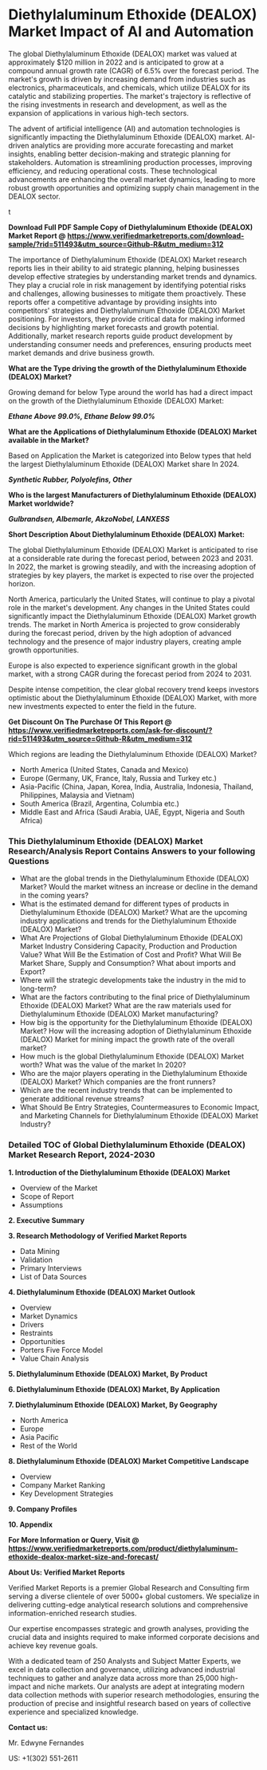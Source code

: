 <meta name="title" content="Global  Diethylaluminum Ethoxide (DEALOX) Market Impact of AI and Automation"><meta name="description" content="  The global Diethylaluminum Ethoxide (DEALOX) market was valued at approximately $120 million in 2022 and is anticipated to grow at a compound annual growth rate (CAG"><meta name="title" content=" Diethylaluminum Ethoxide (DEALOX) Market Size, Share, Scope, Trends, Growth, Opportunities, Analysis, Forecast"> <h1>Diethylaluminum Ethoxide (DEALOX) Market Impact of AI and Automation</h1> <p>The global Diethylaluminum Ethoxide (DEALOX) market was valued at approximately $120 million in 2022 and is anticipated to grow at a compound annual growth rate (CAGR) of 6.5% over the forecast period. The market's growth is driven by increasing demand from industries such as electronics, pharmaceuticals, and chemicals, which utilize DEALOX for its catalytic and stabilizing properties. The market's trajectory is reflective of the rising investments in research and development, as well as the expansion of applications in various high-tech sectors.</p> <p>The advent of artificial intelligence (AI) and automation technologies is significantly impacting the Diethylaluminum Ethoxide (DEALOX) market. AI-driven analytics are providing more accurate forecasting and market insights, enabling better decision-making and strategic planning for stakeholders. Automation is streamlining production processes, improving efficiency, and reducing operational costs. These technological advancements are enhancing the overall market dynamics, leading to more robust growth opportunities and optimizing supply chain management in the DEALOX sector.</p> t</p><p id="" class=""><strong>Download Full PDF Sample Copy of Diethylaluminum Ethoxide (DEALOX) Market Report @ <a href="https://www.verifiedmarketreports.com/download-sample/?rid=511493&utm_source=Github-R&utm_medium=312" target="_blank">https://www.verifiedmarketreports.com/download-sample/?rid=511493&utm_source=Github-R&utm_medium=312</a></strong></p><p>The importance of&nbsp;Diethylaluminum Ethoxide (DEALOX) Market research reports lies in their ability to aid strategic planning, helping businesses develop effective strategies by understanding market trends and dynamics. They play a crucial role in risk management by identifying potential risks and challenges, allowing businesses to mitigate them proactively. These reports offer a competitive advantage by providing insights into competitors' strategies and Diethylaluminum Ethoxide (DEALOX) Market positioning. For investors, they provide critical data for making informed decisions by highlighting market forecasts and growth potential. Additionally, market research reports guide product development by understanding consumer needs and preferences, ensuring products meet market demands and drive business growth.</p><p><strong>What are the&nbsp;Type driving the growth of the Diethylaluminum Ethoxide (DEALOX) Market?</strong></p><p id="" class="">Growing demand for below Type around the world has had a direct impact on the growth of the Diethylaluminum Ethoxide (DEALOX) Market:</p><em><strong>Ethane Above 99.0%, Ethane Below 99.0%</strong></em></p><strong>What are the&nbsp;Applications&nbsp;of Diethylaluminum Ethoxide (DEALOX) Market available in the Market?</strong></p><p id="" class="">Based on Application the Market is categorized into Below types that held the largest Diethylaluminum Ethoxide (DEALOX) Market share In 2024.</p><em><strong>Synthetic Rubber, Polyolefins, Other</strong></em></p><strong>Who is the largest Manufacturers of Diethylaluminum Ethoxide (DEALOX) Market worldwide?</strong></p><p><em><strong>Gulbrandsen, Albemarle, AkzoNobel, LANXESS</strong></em></p><p id="" class=""><strong>Short Description About Diethylaluminum Ethoxide (DEALOX) Market:</strong></p><p>The global Diethylaluminum Ethoxide (DEALOX) Market is anticipated to rise at a considerable rate during the forecast period, between 2023 and 2031. In 2022, the market is growing steadily, and with the increasing adoption of strategies by key players, the market is expected to rise over the projected horizon.</p><p>North America, particularly the United States, will continue to play a pivotal role in the market's development. Any changes in the United States could significantly impact the Diethylaluminum Ethoxide (DEALOX) Market growth trends. The market in North America is projected to grow considerably during the forecast period, driven by the high adoption of advanced technology and the presence of major industry players, creating ample growth opportunities.</p><p>Europe is also expected to experience significant growth in the global market, with a strong CAGR during the forecast period from 2024 to 2031.</p><p>Despite intense competition, the clear global recovery trend keeps investors optimistic about the Diethylaluminum Ethoxide (DEALOX) Market, with more new investments expected to enter the field in the future.</p><p id="" class=""><strong>Get Discount On The Purchase Of This Report @ <a href="https://www.verifiedmarketreports.com/ask-for-discount/?rid=511493&utm_source=Github-R&utm_medium=312" target="_blank">https://www.verifiedmarketreports.com/ask-for-discount/?rid=511493&utm_source=Github-R&utm_medium=312</a></strong></p>Which regions are leading the Diethylaluminum Ethoxide (DEALOX) Market?</p><ul><li>North America (United States, Canada and Mexico)</li><li>Europe (Germany, UK, France, Italy, Russia and Turkey etc.)</li><li>Asia-Pacific (China, Japan, Korea, India, Australia, Indonesia, Thailand, Philippines, Malaysia and Vietnam)</li><li>South America (Brazil, Argentina, Columbia etc.)</li><li>Middle East and Africa (Saudi Arabia, UAE, Egypt, Nigeria and South Africa)</li></ul><h3 id="" class="">This Diethylaluminum Ethoxide (DEALOX) Market Research/Analysis Report Contains Answers to your following Questions</h3><ul><li>What are the global trends in the Diethylaluminum Ethoxide (DEALOX) Market? Would the market witness an increase or decline in the demand in the coming years?</li><li>What is the estimated demand for different types of products in Diethylaluminum Ethoxide (DEALOX) Market? What are the upcoming industry applications and trends for the Diethylaluminum Ethoxide (DEALOX) Market?</li><li>What Are Projections of Global Diethylaluminum Ethoxide (DEALOX) Market Industry Considering Capacity, Production and Production Value? What Will Be the Estimation of Cost and Profit? What Will Be Market Share, Supply and Consumption? What about imports and Export?</li><li>Where will the strategic developments take the industry in the mid to long-term?</li><li>What are the factors contributing to the final price of Diethylaluminum Ethoxide (DEALOX) Market? What are the raw materials used for Diethylaluminum Ethoxide (DEALOX) Market manufacturing?</li><li>How big is the opportunity for the Diethylaluminum Ethoxide (DEALOX) Market? How will the increasing adoption of Diethylaluminum Ethoxide (DEALOX) Market for mining impact the growth rate of the overall market?</li><li>How much is the global Diethylaluminum Ethoxide (DEALOX) Market worth? What was the value of the market In 2020?</li><li>Who are the major players operating in the Diethylaluminum Ethoxide (DEALOX) Market? Which companies are the front runners?</li><li>Which are the recent industry trends that can be implemented to generate additional revenue streams?</li><li>What Should Be Entry Strategies, Countermeasures to Economic Impact, and Marketing Channels for Diethylaluminum Ethoxide (DEALOX) Market Industry?</li></ul><h3 id="" class="">Detailed TOC of Global Diethylaluminum Ethoxide (DEALOX) Market Research Report, 2024-2030</h3><p id="" class=""><strong>1. Introduction of the Diethylaluminum Ethoxide (DEALOX) Market</strong></p><ul><li>Overview of the Market</li><li>Scope of Report</li><li>Assumptions</li></ul><p id="" class=""><strong>2. Executive Summary</strong></p><p id="" class=""><strong>3. Research Methodology of Verified Market Reports</strong></p><ul><li>Data Mining</li><li>Validation</li><li>Primary Interviews</li><li>List of Data Sources</li></ul><p id="" class=""><strong>4. Diethylaluminum Ethoxide (DEALOX) Market Outlook</strong></p><ul><li>Overview</li><li>Market Dynamics</li><li>Drivers</li><li>Restraints</li><li>Opportunities</li><li>Porters Five Force Model</li><li>Value Chain Analysis</li></ul><p id="" class=""><strong>5. Diethylaluminum Ethoxide (DEALOX) Market, By Product</strong></p><p id="" class=""><strong>6. Diethylaluminum Ethoxide (DEALOX) Market, By Application</strong></p><p id="" class=""><strong>7. Diethylaluminum Ethoxide (DEALOX) Market, By Geography</strong></p><ul><li>North America</li><li>Europe</li><li>Asia Pacific</li><li>Rest of the World</li></ul><p id="" class=""><strong>8. Diethylaluminum Ethoxide (DEALOX) Market Competitive Landscape</strong></p><ul><li>Overview</li><li>Company Market Ranking</li><li>Key Development Strategies</li></ul><p id="" class=""><strong>9. Company Profiles</strong></p><p id="" class=""><strong>10. Appendix</strong></p><p id="" class=""><strong>For More Information or Query, Visit @ <a href="https://www.verifiedmarketreports.com/product/diethylaluminum-ethoxide-dealox-market-size-and-forecast/" target="_blank">https://www.verifiedmarketreports.com/product/diethylaluminum-ethoxide-dealox-market-size-and-forecast/</a></strong></p><p id="" class=""><strong>About Us: Verified Market Reports</strong></p><p id="" class="">Verified Market Reports is a premier Global Research and Consulting firm serving a diverse clientele of over 5000+ global customers. We specialize in delivering cutting-edge analytical research solutions and comprehensive information-enriched research studies.</p><p id="" class="">Our expertise encompasses strategic and growth analyses, providing the crucial data and insights required to make informed corporate decisions and achieve key revenue goals.</p><p id="" class="">With a dedicated team of 250 Analysts and Subject Matter Experts, we excel in data collection and governance, utilizing advanced industrial techniques to gather and analyze data across more than 25,000 high-impact and niche markets. Our analysts are adept at integrating modern data collection methods with superior research methodologies, ensuring the production of precise and insightful research based on years of collective experience and specialized knowledge.</p><p id="" class=""><strong>Contact us:</strong></p><p id="" class="">Mr. Edwyne Fernandes</p><p id="" class="">US: +1(302) 551-2611</p>